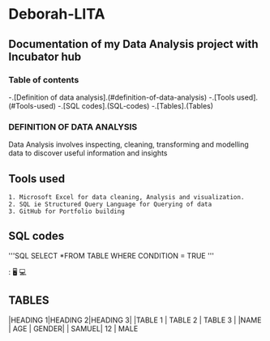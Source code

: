 # Deborah-LITA
## Documentation of my Data Analysis project with Incubator hub

### Table of contents 
-.[Definition of data analysis].(#definition-of-data-analysis)
-.[Tools used].(#Tools-used)
-.[SQL codes].(SQL-codes)
-.[Tables].(Tables)

### DEFINITION OF DATA ANALYSIS 
Data Analysis involves inspecting, cleaning, transforming and modelling data to discover useful information and insights 

## Tools used 
    1. Microsoft Excel for data cleaning, Analysis and visualization.
    2. SQL ie Structured Query Language for Querying of data 
    3. GitHub for Portfolio building 

## SQL codes
  '''SQL
     SELECT *FROM TABLE 
     WHERE CONDITION = TRUE
     '''

: 🖥️ 💻 

## TABLES
|HEADING 1|HEADING 2|HEADING 3|
|TABLE 1  | TABLE 2 | TABLE 3 |
|NAME     | AGE | GENDER|
| SAMUEL| 12 | MALE
